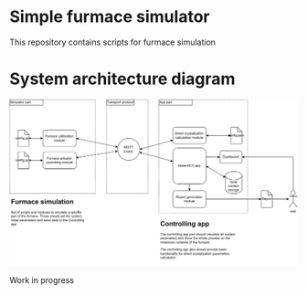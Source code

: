 # Simple furmace simulator
This repository contains scripts for furmace simulation

# System architecture diagram
![System diagram](Architecture_diagram.jpg)

Work in progress